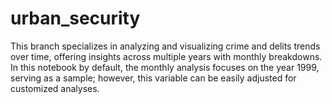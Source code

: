 # urban_security

This branch specializes in analyzing and visualizing crime and delits trends over time, offering insights across multiple years with monthly breakdowns. In this notebook by default, the monthly analysis focuses on the year 1999, serving as a sample; however, this variable can be easily adjusted for customized analyses.
